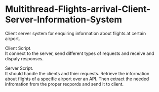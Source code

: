 # Multithread-Flights-arrival-Client-Server-Information-System
Client server system for enquiring information about flights at certain airport.   



     
          
          
Client Script.   
It connect to the server, send different types of requests and receive and dispaly responses. 



    
Server Script.    
It should handle the clients and thier requests. Retrieve the information about flights of a specific airport over an API. Then extract the needed infromation from the proper recpords and send it to client.

